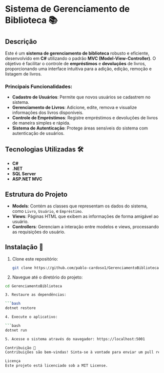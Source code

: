 # Sistema de Gerenciamento de Biblioteca 📚

## Descrição
Este é um **sistema de gerenciamento de biblioteca** robusto e eficiente, desenvolvido em **C#** utilizando o padrão **MVC (Model-View-Controller)**. O objetivo é facilitar o controle de **empréstimos** e **devoluções** de livros, proporcionando uma interface intuitiva para a adição, edição, remoção e listagem de livros.

### Principais Funcionalidades:
- **Cadastro de Usuários**: Permite que novos usuários se cadastrem no sistema.
- **Gerenciamento de Livros**: Adicione, edite, remova e visualize informações dos livros disponíveis.
- **Controle de Empréstimos**: Registre empréstimos e devoluções de livros de maneira simples e rápida.
- **Sistema de Autenticação**: Protege áreas sensíveis do sistema com autenticação de usuários.

## Tecnologias Utilizadas 🛠️
- **C#**
- **.NET**
- **SQL Server**
- **ASP.NET MVC**

## Estrutura do Projeto
- **Models**: Contém as classes que representam os dados do sistema, como `Livro`, `Usuário`, e `Empréstimo`.
- **Views**: Páginas HTML que exibem as informações de forma amigável ao usuário.
- **Controllers**: Gerenciam a interação entre modelos e views, processando as requisições do usuário.

## Instalação 🚀
1. Clone este repositório:
   ```bash
   git clone https://github.com/pablo-cardoso1/GerenciamentoBiblioteca.git

2. Navegue até o diretório do projeto:

```bash
cd GerenciamentoBiblioteca

3. Restaure as dependências:

```bash
dotnet restore

4. Execute o aplicativo:

```bash
dotnet run

5. Acesse o sistema através do navegador: https://localhost:5001

Contribuição 🤝
Contribuições são bem-vindas! Sinta-se à vontade para enviar um pull request ou abrir uma issue para discutir melhorias.

Licença
Este projeto está licenciado sob a MIT License. 
